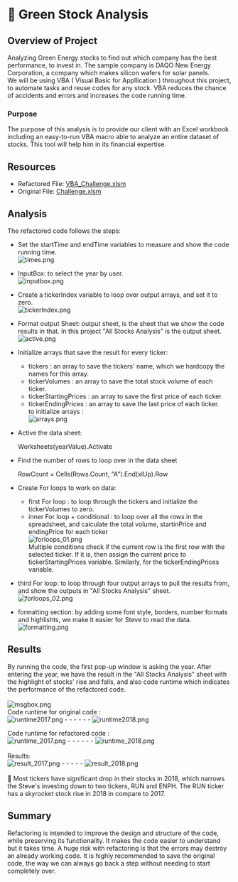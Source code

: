 # :seedling: Green Stock Analysis


## Overview of Project
Analyzing Green Energy stocks to find out which company has the best performance, to invest in. The sample company is DAQO New Energy Corporation, a company which makes silicon wafers for solar panels.<br/>
We will be using VBA ( Visual Basic for Appllication ) throughout this project, to automate tasks and reuse codes for any stock. VBA reduces the chance of accidents and errors and increases the code running time.<br/>

### Purpose
The purpose of this analysis is to provide our client with an Excel workbook including an easy-to-run VBA macro able to analyze an entire dataset of stocks. This tool will help him in its financial expertise. <br/>

## Resources
- Refactored File:   [VBA_Challenge.xlsm](VBA_Challenge.xlsm)
- Original File:     [Challenge.xlsm](Challenge.xlsm)


## Analysis 
The refactored code follows the steps:
- Set the startTime and endTime variables to measure and show the code running time.<br/>
    ![times.png](/Resources/times.png)<br/>
    

- InputBox:  to select the year by user. <br/>
    ![inputbox.png](/Resources/inputbox.png)<br/>

- Create a tickerIndex variable to loop over output arrays, and set it to zero. <br/>
  ![tickerIndex.png](/Resources/tickerIndex.png) <br/> 

- Format output Sheet: output sheet, is the sheet that we show the code results in that. In this project "All Stocks Analysis" is the output sheet.<br/> 
   ![active.png](/Resources/active.png) <br/>                  
       
- Initialize arrays that save the result for every ticker: 
   - tickers : an array to save the tickers' name, which we hardcopy the names for this array.
   - tickerVolumes : an array to save the total stock volume of each ticker.
   - tickerStartingPrices : an array to save the first price of each ticker.
   - tickerEndingPrices : an array to save the last price of each ticker.<br/>
    to initialize arrays : <br/>
    ![arrays.png](/Resources/arrays.png) <br/>

- Active the data sheet: 
    
    Worksheets(yearValue).Activate <br/>
    
- Find the number of rows to loop over in the data sheet
    
    RowCount = Cells(Rows.Count, "A").End(xlUp).Row

- Create For loops to work on data:
    - first For loop : to loop through the tickers and initialize the tickerVolumes to zero.
    - inner For loop + conditional : to loop over all the rows in the spreadsheet, and calculate the total volume, startinPrice and endingPrice for each ticker <br/>
    ![forloops_01.png](/Resources/forloops_01.png) <br/>
     Multiple conditions check if the current row is the first row with the selected ticker. If it is, then assign the current price to tickerStartingPrices variable. Similarly, for the tickerEndingPrices variable.
    

- third For loop: to loop through four output arrays to pull the results from, and show the outputs in "All Stocks Analysis" sheet.<br/>
  ![forloops_02.png](/Resources/forloops_02.png) <br/>

- formatting section: by adding some font style, borders, number formats and highlishts, we make it easier for Steve to read the data.<br/>
  ![formatting.png](/Resources/formatting.png) <br/>


## Results
By running the code, the first pop-up window is asking the year. After entering the year, we have the result in the "All Stocks Analysis" sheet with the highlight of stocks' rise and falls, and also code runtime which indicates the performance of the refactored code. <br/><br/>
![msgbox.png](/Resources/msgbox.png)<br/>
Code runtime for original code : <br/>
![runtime2017.png](/Resources/runtime2017.png) - - - - - - 
![runtime2018.png](/Resources/runtime2018.png)<br/>

Code runtime for refactored code : <br/>
![runtime_2017.png](/Resources/runtime_2017.png) - - - - - - 
![runtime_2018.png](/Resources/runtime_2018.png) <br/><br/>
Results: <br/>
![result_2017.png](/Resources/result_2017.png) - - - - - 
![result_2018.png](/Resources/result_2018.png) <br/><br/>
:small_orange_diamond: Most tickers have significant drop in their stocks in 2018, which narrows the Steve's investing down to two tickers, RUN and ENPH. The RUN ticker has a skyrocket stock rise in 2018 in compare to 2017.<br/>

## Summary
Refactoring is intended to improve the design and structure of the code, while preserving its functionality. It makes the code easier to understand but it takes time. A huge risk with refactoring is that the errors may destroy an already working code. It is highly recommended to save the original code, the way we can always go back a step without needing to start completely over. <br/><br/>

